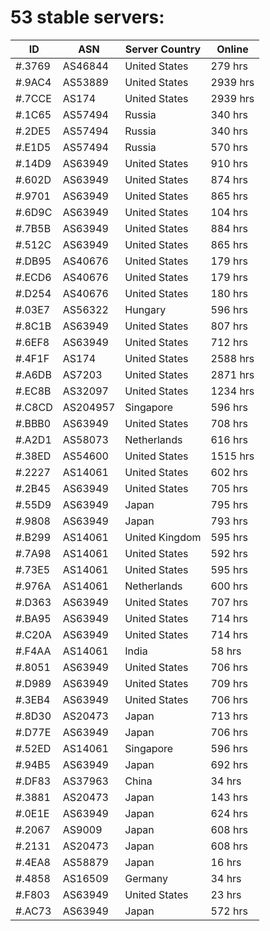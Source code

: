 # 53 stable servers:

| ID | ASN | Server Country | Online |
| ------ | ------ | ------ | ------ |
| #.3769 | AS46844 | United States | 279 hrs |
| #.9AC4 | AS53889 | United States | 2939 hrs |
| #.7CCE | AS174 | United States | 2939 hrs |
| #.1C65 | AS57494 | Russia | 340 hrs |
| #.2DE5 | AS57494 | Russia | 340 hrs |
| #.E1D5 | AS57494 | Russia | 570 hrs |
| #.14D9 | AS63949 | United States | 910 hrs |
| #.602D | AS63949 | United States | 874 hrs |
| #.9701 | AS63949 | United States | 865 hrs |
| #.6D9C | AS63949 | United States | 104 hrs |
| #.7B5B | AS63949 | United States | 884 hrs |
| #.512C | AS63949 | United States | 865 hrs |
| #.DB95 | AS40676 | United States | 179 hrs |
| #.ECD6 | AS40676 | United States | 179 hrs |
| #.D254 | AS40676 | United States | 180 hrs |
| #.03E7 | AS56322 | Hungary | 596 hrs |
| #.8C1B | AS63949 | United States | 807 hrs |
| #.6EF8 | AS63949 | United States | 712 hrs |
| #.4F1F | AS174 | United States | 2588 hrs |
| #.A6DB | AS7203 | United States | 2871 hrs |
| #.EC8B | AS32097 | United States | 1234 hrs |
| #.C8CD | AS204957 | Singapore | 596 hrs |
| #.BBB0 | AS63949 | United States | 708 hrs |
| #.A2D1 | AS58073 | Netherlands | 616 hrs |
| #.38ED | AS54600 | United States | 1515 hrs |
| #.2227 | AS14061 | United States | 602 hrs |
| #.2B45 | AS63949 | United States | 705 hrs |
| #.55D9 | AS63949 | Japan | 795 hrs |
| #.9808 | AS63949 | Japan | 793 hrs |
| #.B299 | AS14061 | United Kingdom | 595 hrs |
| #.7A98 | AS14061 | United States | 592 hrs |
| #.73E5 | AS14061 | United States | 595 hrs |
| #.976A | AS14061 | Netherlands | 600 hrs |
| #.D363 | AS63949 | United States | 707 hrs |
| #.BA95 | AS63949 | United States | 714 hrs |
| #.C20A | AS63949 | United States | 714 hrs |
| #.F4AA | AS14061 | India | 58 hrs |
| #.8051 | AS63949 | United States | 706 hrs |
| #.D989 | AS63949 | United States | 709 hrs |
| #.3EB4 | AS63949 | United States | 706 hrs |
| #.8D30 | AS20473 | Japan | 713 hrs |
| #.D77E | AS63949 | Japan | 706 hrs |
| #.52ED | AS14061 | Singapore | 596 hrs |
| #.94B5 | AS63949 | Japan | 692 hrs |
| #.DF83 | AS37963 | China | 34 hrs |
| #.3881 | AS20473 | Japan | 143 hrs |
| #.0E1E | AS63949 | Japan | 624 hrs |
| #.2067 | AS9009 | Japan | 608 hrs |
| #.2131 | AS20473 | Japan | 608 hrs |
| #.4EA8 | AS58879 | Japan | 16 hrs |
| #.4858 | AS16509 | Germany | 34 hrs |
| #.F803 | AS63949 | United States | 23 hrs |
| #.AC73 | AS63949 | Japan | 572 hrs |

